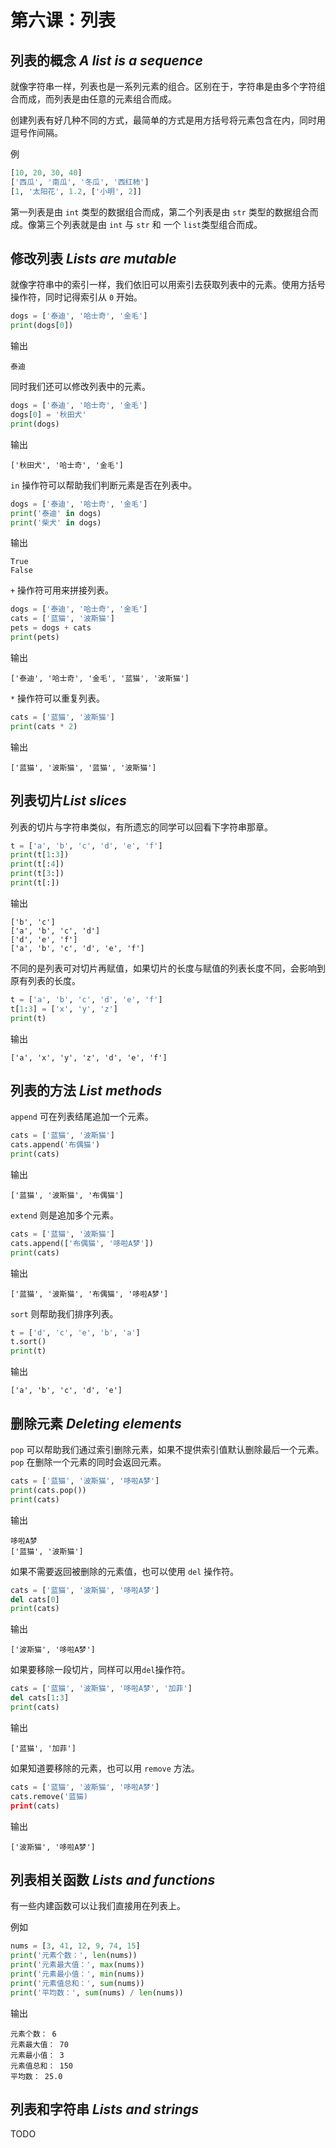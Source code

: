 # 第六课：列表

## 列表的概念 _A list is a sequence_

就像字符串一样，列表也是一系列元素的组合。区别在于，字符串是由多个字符组合而成，而列表是由任意的元素组合而成。

创建列表有好几种不同的方式，最简单的方式是用方括号将元素包含在内，同时用逗号作间隔。

例

```python
[10, 20, 30, 40]
['西瓜', '南瓜', '冬瓜', '西红柿']
[1, '太阳花', 1.2, ['小明', 2]]
```

第一列表是由 `int` 类型的数据组合而成，第二个列表是由 `str` 类型的数据组合而成。像第三个列表就是由 `int` 与 `str` 和 一个 `list`类型组合而成。

## 修改列表 _Lists are mutable_

就像字符串中的索引一样，我们依旧可以用索引去获取列表中的元素。使用方括号操作符，同时记得索引从 `0` 开始。

```python
dogs = ['泰迪', '哈士奇', '金毛']
print(dogs[0])
```

输出

```output
泰迪
```

同时我们还可以修改列表中的元素。

```python
dogs = ['泰迪', '哈士奇', '金毛']
dogs[0] = '秋田犬'
print(dogs)
```

输出

```output
['秋田犬', '哈士奇', '金毛']
```

`in` 操作符可以帮助我们判断元素是否在列表中。

```python
dogs = ['泰迪', '哈士奇', '金毛']
print('泰迪' in dogs)
print('柴犬' in dogs)
```

输出

```output
True
False
```

`+` 操作符可用来拼接列表。

```python
dogs = ['泰迪', '哈士奇', '金毛']
cats = ['蓝猫', '波斯猫']
pets = dogs + cats
print(pets)
```

输出

```output
['泰迪', '哈士奇', '金毛', '蓝猫', '波斯猫']
```

`*` 操作符可以重复列表。

```python
cats = ['蓝猫', '波斯猫']
print(cats * 2)
```

输出

```output
['蓝猫', '波斯猫', '蓝猫', '波斯猫']
```

## 列表切片*List slices*

列表的切片与字符串类似，有所遗忘的同学可以回看下字符串那章。

```python
t = ['a', 'b', 'c', 'd', 'e', 'f']
print(t[1:3])
print(t[:4])
print(t[3:])
print(t[:])
```

输出

```output
['b', 'c']
['a', 'b', 'c', 'd']
['d', 'e', 'f']
['a', 'b', 'c', 'd', 'e', 'f']
```

不同的是列表可对切片再赋值，如果切片的长度与赋值的列表长度不同，会影响到原有列表的长度。

```python
t = ['a', 'b', 'c', 'd', 'e', 'f']
t[1:3] = ['x', 'y', 'z']
print(t)
```

输出

```output
['a', 'x', 'y', 'z', 'd', 'e', 'f']
```

## 列表的方法 _List methods_

`append` 可在列表结尾追加一个元素。

```python
cats = ['蓝猫', '波斯猫']
cats.append('布偶猫')
print(cats)
```

输出

```output
['蓝猫', '波斯猫', '布偶猫']
```

`extend` 则是追加多个元素。

```python
cats = ['蓝猫', '波斯猫']
cats.append(['布偶猫', '哆啦A梦'])
print(cats)
```

输出

```output
['蓝猫', '波斯猫', '布偶猫', '哆啦A梦']
```

`sort` 则帮助我们排序列表。

```python
t = ['d', 'c', 'e', 'b', 'a']
t.sort()
print(t)
```

输出

```output
['a', 'b', 'c', 'd', 'e']
```

## 删除元素 _Deleting elements_

`pop` 可以帮助我们通过索引删除元素，如果不提供索引值默认删除最后一个元素。`pop` 在删除一个元素的同时会返回元素。

```python
cats = ['蓝猫', '波斯猫', '哆啦A梦']
print(cats.pop())
print(cats)
```

输出

```output
哆啦A梦
['蓝猫', '波斯猫']
```

如果不需要返回被删除的元素值，也可以使用 `del` 操作符。

```python
cats = ['蓝猫', '波斯猫', '哆啦A梦']
del cats[0]
print(cats)
```

输出

```output
['波斯猫', '哆啦A梦']
```

如果要移除一段切片，同样可以用`del`操作符。

```python
cats = ['蓝猫', '波斯猫', '哆啦A梦', '加菲']
del cats[1:3]
print(cats)
```

输出

```output
['蓝猫', '加菲']
```

如果知道要移除的元素，也可以用 `remove` 方法。

```python
cats = ['蓝猫', '波斯猫', '哆啦A梦']
cats.remove('蓝猫)
print(cats)
```

输出

```output
['波斯猫', '哆啦A梦']
```

## 列表相关函数 _Lists and functions_

有一些内建函数可以让我们直接用在列表上。

例如

```python
nums = [3, 41, 12, 9, 74, 15]
print('元素个数：', len(nums))
print('元素最大值：', max(nums))
print('元素最小值：', min(nums))
print('元素值总和：', sum(nums))
print('平均数：', sum(nums) / len(nums))
```

输出

```output
元素个数： 6
元素最大值： 70
元素最小值： 3
元素值总和： 150
平均数： 25.0
```

## 列表和字符串 _Lists and strings_

TODO
